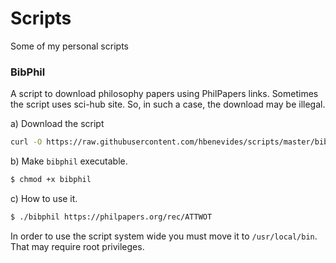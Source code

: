 # Scripts

Some of my personal scripts


### BibPhil

A script to download philosophy papers using PhilPapers links. Sometimes the script uses sci-hub site. So, in such a case, the download may be illegal.

a) Download the script

```bash
curl -O https://raw.githubusercontent.com/hbenevides/scripts/master/bibphil
```

b) Make `bibphil` executable.

```bash
$ chmod +x bibphil
```


c) How to use it.

```bash
$ ./bibphil https://philpapers.org/rec/ATTWOT
```

In order to use the script system wide you must move it to `/usr/local/bin`. That may require root privileges.
